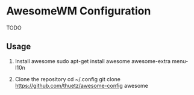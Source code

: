AwesomeWM Configuration
=======================
TODO

Usage
-----
1. Install awesome
   sudo apt-get install awesome awesome-extra menu-l10n

2. Clone the repository
   cd ~/.config
   git clone https://github.com/thuetz/awesome-config awesome
